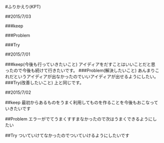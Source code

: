 #ふりかえり(KPT)

##2015/7/03

###keep

###Problem

###Try


##2015/7/01

###keep(今後も行っていきたいこと)
アイディアをだすことはいいことだと思ったので今後も続けて行きたいです。
###Problem(解決したいこと)
あんまりこれだというアイディアが出なかったのでいいアイディアが出せるようにしたい。
###Try(改善したいこと)
上と同じです。

##2015/7/02

##keep
最初からあるものをうまく利用してものを作ることを今後もおこなっていきたいです

##Problem
エラーがでてうまくすすまなかったので次はうまくできるようにしたい

##Try
ついていけてなかったのでついていけるようにしたいです

